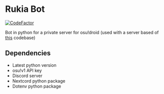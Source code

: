 # Rukia Bot

[![CodeFactor](https://www.codefactor.io/repository/github/75efb6/rukia-bot/badge)](https://www.codefactor.io/repository/github/75efb6/rukia-bot)

Bot in python for a private server for osu!droid (used with a server based of [this](https://github.com/unclem2/osudroid-rx-server) codebase)

Dependencies
------------
- Latest python version
- osu!v1 API key
- Discord server
- Nextcord python package
- Dotenv python package